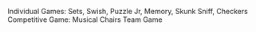 Individual Games:  Sets, Swish, Puzzle Jr, Memory, Skunk Sniff, Checkers
Competitive Game:  Musical Chairs
Team Game

